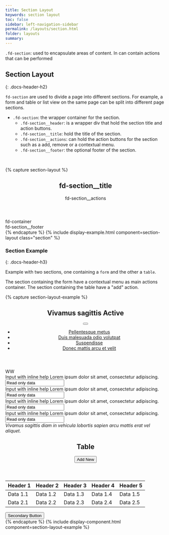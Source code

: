 ```yaml
---
title: Section Layout
keywords: section layout
toc: false
sidebar: left-navigation-sidebar
permalink: /layouts/section.html
folder: layouts
summary:
---
```

`.fd-section`: used to encapsulate areas of content. In can contain actions that can be performed

## Section Layout
{: .docs-header-h2}

`fd-section` are used to divide a page into different sections. For example, a form and table or list view on the same page can be split into different page sections.

* `.fd-section`: the wrapper container for the section.
  * `.fd-section__header`: is a wrapper div that hold the section title and action buttons.
  * `.fd-section__title`: hold the title of the section.
  * `.fd-section__actions`: can hold the action buttons for the section such as a add, remove or a contextual menu.
  * `.fd-section__footer`: the optional footer of the section.

<br/>

{% capture section-layout %}
<section class="fd-section">
    <header class="fd-section__header">
        <h1 class="fd-section__title">
            fd-section__title
        </h1>
        <div class="fd-section__actions">
            fd-section__actions
        </div>
    </header>
    <div class="fd-container">
        fd-container
    </div>
    <footer class="fd-section__footer">
        fd-section__footer
    </footer>
</section>
{% endcapture %}
{% include display-example.html component=section-layout class="section" %}

### Section Example
{: .docs-header-h3}

Example with two sections, one containing a `form` and the other a `table`.

The section containing the form have a contextual menu as main actions container. The section containing the table have a "add" action.

{% capture section-layout-example %}
<section class="fd-section">
    <header class="fd-section__header">
        <h1 class="fd-section__title">
            Vivamus sagittis <span class="fd-badge fd-badge--success">Active</span>
        </h1>
        <div class="fd-section__actions">
            <div class="fd-dropdown">
                <button class=" fd-button--secondary sap-icon--vertical-grip" aria-controls="pQqQR213"
                aria-haspopup="true" aria-expanded="false" aria-label="More"></button>
                <nav class="fd-dropdown__menu fd-contextual-menu" aria-hidden="true" id="pQqQR213">
                  <ul class="fd-dropdown__list">
                    <li><a href="#" class="fd-dropdown__item">Pellentesque metus</a></li>
                    <li><a href="#" class="fd-dropdown__item">Duis malesuada odio volutpat</a></li>
                    <li><a href="#" class="fd-dropdown__item">Suspendisse</a></li>
                    <li><a href="#" class="fd-dropdown__item">Donec mattis arcu et velit</a></li>
                  </ul>
                </nav>
            </div>
        </div>
    </header>
    <div class="fd-container">
        <div class="fd-col--1">
            <span class=" fd-identifier--l fd-identifier--circle" aria-label="Wendy Wallace">WW</span>
        </div>
        <div class="fd-col--11">
            <div class="fd-col--6">
                <div class="fd-form__set">
                    <div class="fd-form__item">
                        <label class="fd-form__label" for="input-44">
                            Input with inline help
                            <span class="fd-inline-help fd-has-float-right">
                                <span class="fd-inline-help__content fd-inline-help__content--bottom-right">
                                        Lorem ipsum dolor sit amet, consectetur adipiscing.
                                </span>
                            </span>
                        </label>
                        <input class="fd-form__control" type="text" id="input-45" value="Read only data" readonly>
                    </div>
                    <div class="fd-form__item">
                        <label class="fd-form__label" for="input-44">
                            Input with inline help
                            <span class="fd-inline-help fd-has-float-right">
                                <span class="fd-inline-help__content fd-inline-help__content--bottom-right">
                                        Lorem ipsum dolor sit amet, consectetur adipiscing.
                                </span>
                            </span>
                        </label>
                        <input class="fd-form__control" type="text" id="input-45" value="Read only data">
                    </div>
                </div>
            </div>
            <div class="fd-col--6">
                <div class="fd-form__set">
                    <div class="fd-form__item">
                        <label class="fd-form__label" for="input-44">
                            Input with inline help
                            <span class="fd-inline-help fd-has-float-right">
                                <span class="fd-inline-help__content fd-inline-help__content--bottom-right">
                                        Lorem ipsum dolor sit amet, consectetur adipiscing.
                                </span>
                            </span>
                        </label>
                        <input class="fd-form__control" type="text" id="input-45" value="Read only data" readonly>
                    </div>
                    <div class="fd-form__item">
                        <label class="fd-form__label" for="input-44">
                            Input with inline help
                            <span class="fd-inline-help fd-has-float-right">
                                <span class="fd-inline-help__content fd-inline-help__content--bottom-right">
                                        Lorem ipsum dolor sit amet, consectetur adipiscing.
                                </span>
                            </span>
                        </label>
                        <input class="fd-form__control" type="text" id="input-45" value="Read only data">
                    </div>
                </div>
            </div>
        </div>
    </div>
    <footer class="fd-section__footer">
        <em>Vivamus sagittis diam in vehicula lobortis sapien arcu mattis erat vel aliquet.</em>
    </footer>
</section>
<section class="fd-section fd-section--full-bleed">
    <header class="fd-section__header">
        <h1 class="fd-section__title">
            Table
        </h1>
        <div class="fd-section__actions">
            <button class="fd-button sap-icon--add">Add New</button>
        </div>
    </header>
    <table class="fd-table">
        <thead>
            <tr>
                <th>Header 1</th>
                <th>Header 2</th>
                <th>Header 3</th>
                <th>Header 4</th>
                <th>Header 5</th>
            </tr>
        </thead>
        <tbody>
            <tr>
                <td>Data 1.1</td>
                <td>Data 1.2</td>
                <td>Data 1.3</td>
                <td>Data 1.4</td>
                <td>Data 1.5</td>
            </tr>
            <tr>
                <td>Data 2.1</td>
                <td>Data 2.2</td>
                <td>Data 2.3</td>
                <td>Data 2.4</td>
                <td>Data 2.5</td>
            </tr>
        </tbody>
    </table>
    <footer class="fd-section__footer">
        <button class="fd-button--secondary">Secondary Button</button>
    </footer>
</section>
{% endcapture %}
{% include display-component.html component=section-layout-example %}
